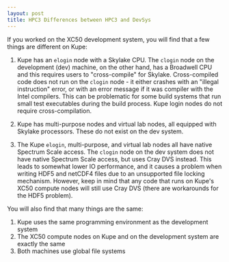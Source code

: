 ```yaml
---
layout: post
title: HPC3 Differences between HPC3 and DevSys
---
```


If you worked on the XC50 development system, you will find that a few things are different on Kupe:

1. Kupe has an `elogin` node with a Skylake CPU. The `clogin` node on the development (dev) machine, on the other hand, has a Broadwell CPU and this requires users to "cross-compile" for Skylake. Cross-compiled code does not run on the `clogin` node - it either crashes with an "illegal instruction" error, or with an error message if it was compiler with the Intel compilers. This can be problematic for some build systems that run small test executables during the build process. Kupe login nodes do not require cross-compilation. 

2. Kupe has multi-purpose nodes and virtual lab nodes, all equipped with Skylake processors. These do not exist on the dev system.

3. The Kupe `elogin`, multi-purpose, and virtual lab nodes all have native Spectrum Scale access.  The `clogin` node on the dev system does not have native Spectrum Scale access, but uses Cray DVS instead. This leads to somewhat lower IO performance, and it causes a problem when writing HDF5 and netCDF4 files due to an unsupported file locking mechanism. However, keep in mind that any code that runs on Kupe's XC50 compute nodes will still use Cray DVS (there are workarounds for the HDF5 problem).

You will also find that many things are the same:

1. Kupe uses the same programming environment as the development system
2. The XC50 compute nodes on Kupe and on the development system are exactly the same
3. Both machines use global file systems
